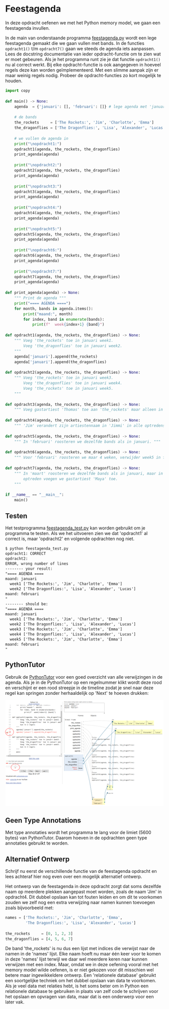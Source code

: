 # Feestagenda

In deze opdracht oefenen we met het Python memory model, we gaan een
feestagenda invullen.

In de main van onderstaande programma [feestagenda.py](feestagenda.py)
wordt een lege feestagenda gemaakt die we gaan vullen met bands. In de
functies `opdracht1()` t/m `opdracht7()` gaan we steeds de agenda iets
aanpassen. Lees de docstring documentatie van ieder opdracht-functie
om te zien wat er moet gebeuren. Als je het programma runt zie je dat
functie `opdracht1()` nu al correct werkt. Bij elke opdracht-functie
is ook aangegeven in hoeveel regels deze kan worden
geïmplementeerd. Met een slimme aanpak zijn er maar weinig regels
nodig. Probeer de opdracht-functies zo kort mogelijk te houden.

~~~python
import copy

def main() -> None:
    agenda  = {'januari': [], 'februari': []} # lege agenda met 'januari' en 'februari'

    # de bands
    the_rockets     = ['The Rockets:', 'Jim', 'Charlotte', 'Emma']
    the_dragonflies = ['The Dragonflies:', 'Lisa', 'Alexander', 'Lucas']

    # we vullen de agenda in
    print("\nopdracht1:")
    opdracht1(agenda, the_rockets, the_dragonflies)
    print_agenda(agenda)

    print("\nopdracht2:")
    opdracht2(agenda, the_rockets, the_dragonflies)
    print_agenda(agenda)

    print("\nopdracht3:")
    opdracht3(agenda, the_rockets, the_dragonflies)
    print_agenda(agenda)

    print("\nopdracht4:")
    opdracht4(agenda, the_rockets, the_dragonflies)
    print_agenda(agenda)

    print("\nopdracht5:")
    opdracht5(agenda, the_rockets, the_dragonflies)
    print_agenda(agenda)

    print("\nopdracht6:")
    opdracht6(agenda, the_rockets, the_dragonflies)
    print_agenda(agenda)

    print("\nopdracht7:")
    opdracht7(agenda, the_rockets, the_dragonflies)
    print_agenda(agenda)

def print_agenda(agenda) -> None:
    """ Print de agenda """
    print("==== AGENDA ====")
    for month, bands in agenda.items():
        print("maand:", month)
        for index, band in enumerate(bands):
            print(f"  week{index+1} {band}")

def opdracht1(agenda, the_rockets, the_dragonflies) -> None:
    """ Voeg 'the_rockets' toe in januari week1.
        Voeg 'the_dragonflies' toe in januari week2.
    """
    agenda['januari'].append(the_rockets)
    agenda['januari'].append(the_dragonflies)
    
def opdracht2(agenda, the_rockets, the_dragonflies) -> None:
    """ Voeg 'the_rockets' toe in januari week3.
        Voeg 'the_dragonflies' toe in januari week4.
        Voeg 'the_rockets' toe in januari week5.
    """
    
def opdracht3(agenda, the_rockets, the_dragonflies) -> None:
    """ Voeg gastartiest 'Thomas' toe aan 'the_rockets' maar alleen in week3. """

def opdracht4(agenda, the_rockets, the_dragonflies) -> None:
    """ 'Jim' verandert zijn artiestennaam in 'Jimmi' in alle optredens. """
    
def opdracht5(agenda, the_rockets, the_dragonflies) -> None:
    """ In 'februari' roosteren we dezelfde bands als in januari. """
    
def opdracht6(agenda, the_rockets, the_dragonflies) -> None:
    """ Voor 'februari' roosteren we maar 4 weken, verwijder week5 in februari maar niet in januari. """
    
def opdracht7(agenda, the_rockets, the_dragonflies) -> None:
    """ In 'maart' roosteren we dezelfde bands als in januari, maar in elk 
        optreden voegen we gastartiest 'Maya' toe.
    """

if __name__ == "__main__":
    main()
~~~

## Testen

Het testprogramma [feestagenda_test.py](feestagenda_test.py) kan
worden gebruikt om je programma te testen. Als we het uitvoeren zien
we dat 'opdracht1' al correct is, maar 'opdracht2' en volgende
opdrachten nog niet.

~~~console
$ python feestagenda_test.py
opdracht1: CORRECT
opdracht2:
ERROR, wrong number of lines
-------- your result:
"==== AGENDA ====
maand: januari
  week1 ['The Rockets:', 'Jim', 'Charlotte', 'Emma']
  week2 ['The Dragonflies:', 'Lisa', 'Alexander', 'Lucas']
maand: februari
"
-------- should be:
"==== AGENDA ====
maand: januari
  week1 ['The Rockets:', 'Jim', 'Charlotte', 'Emma']
  week2 ['The Dragonflies:', 'Lisa', 'Alexander', 'Lucas']
  week3 ['The Rockets:', 'Jim', 'Charlotte', 'Emma']
  week4 ['The Dragonflies:', 'Lisa', 'Alexander', 'Lucas']
  week5 ['The Rockets:', 'Jim', 'Charlotte', 'Emma']
maand: februari
"
~~~

## PythonTutor

Gebruik de [PythonTutor](https://pythontutor.com/) voor een goed
overzicht van alle verwijzingen in de agenda. Als je in de PythonTutor
op een regelnummer klikt wordt deze rood en verschijnt er een rood
streepje in de timeline zodat je snel naar deze regel kan springen
zonder herhaaldelijk op 'Next' te hoeven drukken:

![PythonTutor](pythontutor.png)

## Geen Type Annotations

Met type annotaties wordt het programma te lang voor de limiet (5600
bytes) van PythonTutor. Daarom hoeven in de opdrachten geen type
annotaties gebruikt te worden.

## Alternatief Ontwerp

Schrijf nu eerst de verschillende functie van de feestagenda opdracht en
lees achteraf hier nog even over een mogelijk alternatief ontwerp. 

Het ontwerp van de feestagenda in deze opdracht zorgt dat soms dezelfde
naam op meerdere plekken aangepast moet worden, zoals de naam 'Jim' in
opdracht4. Dit dubbel opslaan kan tot fouten leiden en om dit te
voorkomen zouden we zelf nog een extra verwijzing naar namen kunnen
toevoegen zoals bijvoorbeeld met:

~~~python
names = ['The Rockets:', 'Jim', 'Charlotte', 'Emma', 
         'The Dragonflies:', 'Lisa', 'Alexander', 'Lucas']

the_rockets     = [0, 1, 2, 3]
the_dragonflies = [4, 5, 6, 7]
~~~

De band 'the_rockets' is nu dus een lijst met indices die verwijst
naar de namen in de 'names' lijst. Elke naam hoeft nu maar één keer
voor te komen in deze 'names' lijst terwijl we daar wel meerdere keren
naar kunnen verwijzen met een index. Maar, omdat we in deze oefening
vooral met het memory model wilde oefenen, is er niet gekozen voor dit
misschien wel betere maar ingewikkeldere ontwerp. Een 'relationele
database' gebruikt een soortgelijke techniek om het dubbel opslaan van
data te voorkomen. Als je veel data met relaties hebt, is het
soms beter om in Python een relationele database te gebruiken in
plaats van zelf code te schrijven voor het opslaan en opvragen van
data, maar dat is een onderwerp voor een later vak.
